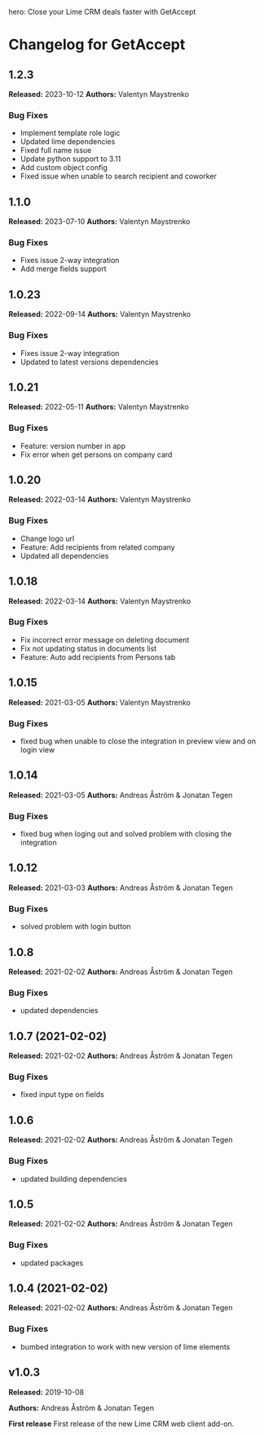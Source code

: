 hero: Close your Lime CRM deals faster with GetAccept

# Changelog for GetAccept

## 1.2.3
**Released:** 2023-10-12
**Authors:** Valentyn Maystrenko
### Bug Fixes
* Implement template role logic
* Updated lime dependencies
* Fixed full name issue
* Update python support to 3.11
* Add custom object config
* Fixed issue when unable to search recipient and coworker


## 1.1.0
**Released:** 2023-07-10
**Authors:** Valentyn Maystrenko
### Bug Fixes
* Fixes issue 2-way integration
* Add merge fields support


## 1.0.23
**Released:** 2022-09-14
**Authors:** Valentyn Maystrenko
### Bug Fixes
* Fixes issue 2-way integration
* Updated to latest versions dependencies

## 1.0.21
**Released:** 2022-05-11
**Authors:** Valentyn Maystrenko
### Bug Fixes
* Feature: version number in app
* Fix error when get persons on company card

## 1.0.20
**Released:** 2022-03-14
**Authors:** Valentyn Maystrenko
### Bug Fixes
*  Change logo url 
*  Feature: Add recipients from related company
*  Updated all dependencies 

## 1.0.18
**Released:** 2022-03-14
**Authors:** Valentyn Maystrenko
### Bug Fixes
*  Fix incorrect error message on deleting document
*  Fix not updating status in documents list
*  Feature: Auto add recipients from Persons tab

## 1.0.15
**Released:** 2021-03-05
**Authors:** Valentyn Maystrenko
### Bug Fixes
*  fixed bug when unable to close the integration in preview view and on login view 


## 1.0.14
**Released:** 2021-03-05
**Authors:** Andreas Åström & Jonatan Tegen
### Bug Fixes
*  fixed bug when loging out and solved problem with closing the integration 

## 1.0.12
**Released:** 2021-03-03
**Authors:** Andreas Åström & Jonatan Tegen
### Bug Fixes
* solved problem with login button 
## 1.0.8
**Released:** 2021-02-02
**Authors:** Andreas Åström & Jonatan Tegen
### Bug Fixes
*  updated dependencies

## 1.0.7 (2021-02-02)
**Released:** 2021-02-02
**Authors:** Andreas Åström & Jonatan Tegen
### Bug Fixes

* fixed input type on fields

## 1.0.6
**Released:** 2021-02-02
**Authors:** Andreas Åström & Jonatan Tegen
### Bug Fixes

* updated building dependencies

## 1.0.5
**Released:** 2021-02-02
**Authors:** Andreas Åström & Jonatan Tegen
### Bug Fixes

* updated packages

## 1.0.4 (2021-02-02)
**Released:** 2021-02-02
**Authors:** Andreas Åström & Jonatan Tegen

### Bug Fixes
* bumbed integration to work with new version of lime elements

## v1.0.3

**Released:** 2019-10-08

**Authors:** Andreas Åström & Jonatan Tegen

**First release**
First release of the new Lime CRM web client add-on.
